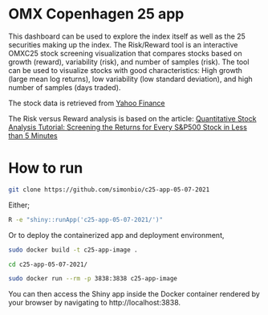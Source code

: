 # OMX Copenhagen 25 app

This dashboard can be used to explore the index itself as well as the 25 securities making up the index. The Risk/Reward tool is an interactive OMXC25 stock screening visualization that compares stocks based on growth (reward), variability (risk), and number of samples (risk). The tool can be used to visualize stocks with good characteristics: High growth (large mean log returns), low variability (low standard deviation), and high number of samples (days traded).

The stock data is retrieved from [Yahoo Finance](https://finance.yahoo.com/)


The Risk versus Reward analysis is based on the article: [Quantitative Stock Analysis Tutorial: Screening the Returns for Every S&P500 Stock in Less than 5 Minutes](https://www.business-science.io/investments/2016/10/23/SP500_Analysis.html)

# How to run


```bash
git clone https://github.com/simonbio/c25-app-05-07-2021
```

Either;

```bash
R -e "shiny::runApp('c25-app-05-07-2021/')"
```

Or to deploy the containerized app and deployment environment,

```bash
sudo docker build -t c25-app-image .
```

```bash
cd c25-app-05-07-2021/
```

```bash
sudo docker run --rm -p 3838:3838 c25-app-image
```

You can then access the Shiny app inside the Docker container rendered by your browser by navigating to http://localhost:3838.
